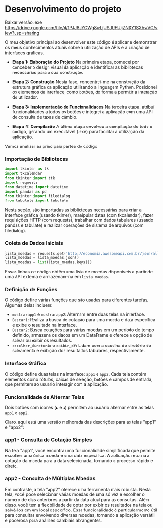 # Desenvolvimento do projeto
Baixar versão .exe https://drive.google.com/file/d/1PJJ8uYCWg8wLjUSJUFUijZNDY1SXhwVC/view?usp=sharing

O meu objetivo principal ao desenvolver este código é aplicar e demonstrar os meus conhecimentos atuais sobre a utilização de APIs e a criação de interfaces gráficas.

- **Etapa 1: Elaboração do Projeto**
  Na primeira etapa, comecei por conceber o design visual da aplicação e identificar as bibliotecas necessárias para a sua construção.

- **Etapa 2: Construção**
  Nesta fase, concentrei-me na construção da estrutura gráfica da aplicação utilizando a linguagem Python. Posicionei os elementos da interface, como botões, de forma a permitir a interação do utilizador.

- **Etapa 3: Implementação de Funcionalidades**
  Na terceira etapa, atribuí funcionalidades a todos os botões e integrei a aplicação com uma API de consulta de taxas de câmbio.

- **Etapa 4: Compilação**
  A última etapa envolveu a compilação de todo o código, gerando um executável (.exe) para facilitar a utilização da aplicação.

Vamos analisar as principais partes do código:

### Importação de Bibliotecas
```python
import tkinter as tk
import tkcalendar
from tkinter import ttk
import requests
from datetime import datetime
import pandas as pd
from tkinter import filedialog
from tabulate import tabulate
```
Nesta seção, são importadas as bibliotecas necessárias para criar a interface gráfica (usando tkinter), manipular datas (com tkcalendar), fazer requisições HTTP (com requests), trabalhar com dados tabulares (usando pandas e tabulate) e realizar operações de sistema de arquivos (com filedialog).

### Coleta de Dados Iniciais
```python
lista_moedas = requests.get('http://economia.awesomeapi.com.br/json/all')
lista_moedas = lista_moedas.json()
lista_moedas = list(lista_moedas.keys())
```
Essas linhas de código obtêm uma lista de moedas disponíveis a partir de uma API externa e armazenam-na em `lista_moedas`.

### Definição de Funções
O código define várias funções que são usadas para diferentes tarefas. Algumas delas incluem:
- `mostrarapp1` e `mostrarapp2`: Alternam entre duas telas na interface.
- `Buscar1`: Realiza a busca de cotação para uma moeda e data específica e exibe o resultado na interface.
- `Buscar2`: Busca cotações para várias moedas em um período de tempo definido, armazena os dados em um DataFrame e oferece a opção de salvar ou exibir os resultados.
- `escolher_diretorio` e `exibir_df`: Lidam com a escolha do diretório de salvamento e exibição dos resultados tabulares, respectivamente.

### Interface Gráfica
O código define duas telas na interface: `app1` e `app2`. Cada tela contém elementos como rótulos, caixas de seleção, botões e campos de entrada, que permitem ao usuário interagir com a aplicação.

### Funcionalidade de Alternar Telas
Dois botões com ícones (`▶️` e `◀️`) permitem ao usuário alternar entre as telas `app1` e `app2`.

Claro, aqui está uma versão melhorada das descrições para as telas "app1" e "app2":

### app1 - Consulta de Cotação Simples
Na tela "app1", você encontra uma funcionalidade simplificada que permite escolher uma única moeda e uma data específica. A aplicação retorna a cotação da moeda para a data selecionada, tornando o processo rápido e direto.

### app2 - Consulta de Múltiplas Moedas
Em contraste, a tela "app2" oferece uma ferramenta mais robusta. Nesta tela, você pode selecionar várias moedas de uma só vez e escolher o número de dias anteriores a partir da data atual para as consultas. Além disso, você tem a flexibilidade de optar por exibir os resultados na tela ou salvá-los em um local específico. Essa funcionalidade é particularmente útil para consultas envolvendo diversas moedas, tornando a aplicação versátil e poderosa para análises cambiais abrangentes.
